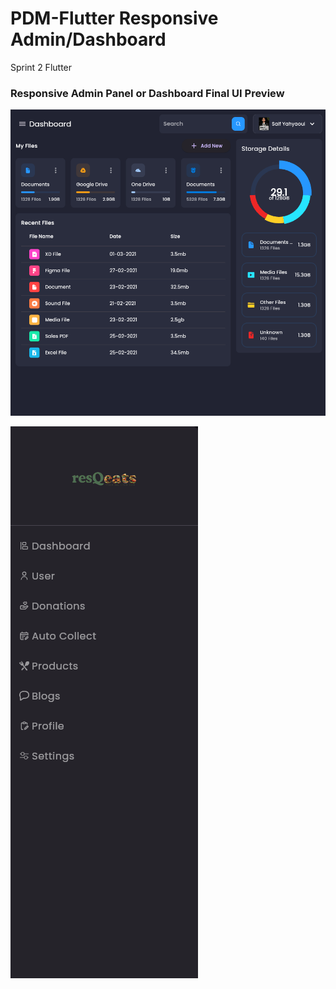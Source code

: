 # PDM-Flutter Responsive Admin/Dashboard 

Sprint 2 Flutter

### Responsive Admin Panel or Dashboard Final UI Preview

![Preview](/dashboard.png)

![App UI](/Side-menu.png)
